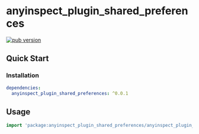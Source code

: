 # anyinspect_plugin_shared_preferences

[![pub version][pub-image]][pub-url]

[pub-image]: https://img.shields.io/pub/v/anyinspect_plugin_shared_preferences.svg
[pub-url]: https://pub.dev/packages/anyinspect_plugin_shared_preferences

## Quick Start

### Installation

```yaml
dependencies:
  anyinspect_plugin_shared_preferences: ^0.0.1
```

## Usage

```dart
import 'package:anyinspect_plugin_shared_preferences/anyinspect_plugin_shared_preferences.dart';
```
